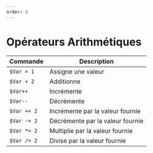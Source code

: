 ```yaml
---
order: 6
---
```


# Opérateurs Arithmétiques

| Commande                | Description         |
| ----------------------- | ------------------- |
| `$Var = 1`  | Assigne une valeur                |
| `$Var + 2`  | Additionne      |
| `$Var++ `  | Incrémente     |
| `$Var--`  | Décrémente |
| `$Var += 2` | Incrémente par la valeur fournie    |
| `$Var -= 2` | Décrémente par la valeur fournie    |
| `$Var *= 2` | Multiplie par la valeur fournie    |
| `$Var /= 2` | Divise par la valeur fournie    |

